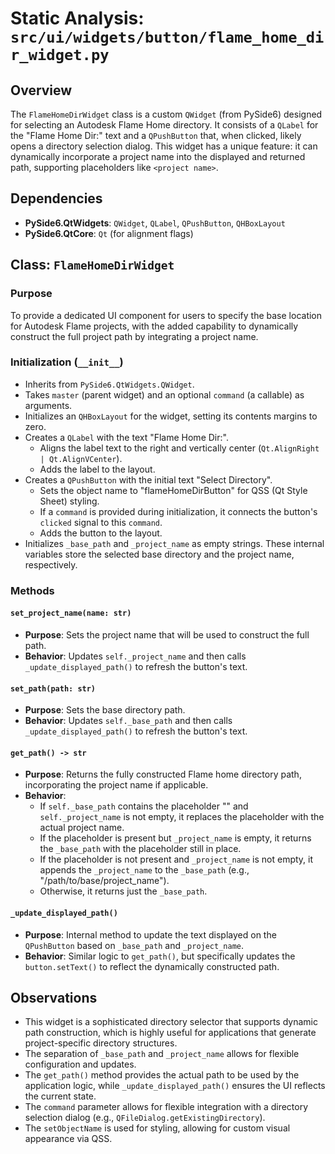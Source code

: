 # Static Analysis: `src/ui/widgets/button/flame_home_dir_widget.py`

## Overview
The `FlameHomeDirWidget` class is a custom `QWidget` (from PySide6) designed for selecting an Autodesk Flame Home directory. It consists of a `QLabel` for the "Flame Home Dir:" text and a `QPushButton` that, when clicked, likely opens a directory selection dialog. This widget has a unique feature: it can dynamically incorporate a project name into the displayed and returned path, supporting placeholders like `<project name>`.

## Dependencies
- **PySide6.QtWidgets**: `QWidget`, `QLabel`, `QPushButton`, `QHBoxLayout`
- **PySide6.QtCore**: `Qt` (for alignment flags)

## Class: `FlameHomeDirWidget`

### Purpose
To provide a dedicated UI component for users to specify the base location for Autodesk Flame projects, with the added capability to dynamically construct the full project path by integrating a project name.

### Initialization (`__init__`)
- Inherits from `PySide6.QtWidgets.QWidget`.
- Takes `master` (parent widget) and an optional `command` (a callable) as arguments.
- Initializes an `QHBoxLayout` for the widget, setting its contents margins to zero.
- Creates a `QLabel` with the text "Flame Home Dir:".
    - Aligns the label text to the right and vertically center (`Qt.AlignRight | Qt.AlignVCenter`).
    - Adds the label to the layout.
- Creates a `QPushButton` with the initial text "Select Directory".
    - Sets the object name to "flameHomeDirButton" for QSS (Qt Style Sheet) styling.
    - If a `command` is provided during initialization, it connects the button's `clicked` signal to this `command`.
    - Adds the button to the layout.
- Initializes `_base_path` and `_project_name` as empty strings. These internal variables store the selected base directory and the project name, respectively.

### Methods

#### `set_project_name(name: str)`
- **Purpose**: Sets the project name that will be used to construct the full path.
- **Behavior**: Updates `self._project_name` and then calls `_update_displayed_path()` to refresh the button's text.

#### `set_path(path: str)`
- **Purpose**: Sets the base directory path.
- **Behavior**: Updates `self._base_path` and then calls `_update_displayed_path()` to refresh the button's text.

#### `get_path() -> str`
- **Purpose**: Returns the fully constructed Flame home directory path, incorporating the project name if applicable.
- **Behavior**:
    - If `self._base_path` contains the placeholder "<project name>" and `self._project_name` is not empty, it replaces the placeholder with the actual project name.
    - If the placeholder is present but `_project_name` is empty, it returns the `_base_path` with the placeholder still in place.
    - If the placeholder is not present and `_project_name` is not empty, it appends the `_project_name` to the `_base_path` (e.g., "/path/to/base/project_name").
    - Otherwise, it returns just the `_base_path`.

#### `_update_displayed_path()`
- **Purpose**: Internal method to update the text displayed on the `QPushButton` based on `_base_path` and `_project_name`.
- **Behavior**: Similar logic to `get_path()`, but specifically updates the `button.setText()` to reflect the dynamically constructed path.

## Observations
- This widget is a sophisticated directory selector that supports dynamic path construction, which is highly useful for applications that generate project-specific directory structures.
- The separation of `_base_path` and `_project_name` allows for flexible configuration and updates.
- The `get_path()` method provides the actual path to be used by the application logic, while `_update_displayed_path()` ensures the UI reflects the current state.
- The `command` parameter allows for flexible integration with a directory selection dialog (e.g., `QFileDialog.getExistingDirectory`).
- The `setObjectName` is used for styling, allowing for custom visual appearance via QSS.

